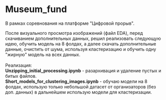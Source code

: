 # Museum_fund<br />
В рамках соревнования на платформе "Цифровой прорыв".<br/>

После визуального просмотра изображений (файл EDA), перед скачиванием дополнительных данных, решил реализовать следующую идею, обучить модель на 8 фолдах, а далее скачать дополнительные данные, очистить от шума, используя кластеризацию и обучить одну "жирную" модель на всех данных.<br/>   
Реализация:<br/> 
**Unzipping_initial_processing.ipynb** - разархивация и удаление пустых и битых файлов.<br/> 
**Short_models_for_clustering_images.ipynb** - обучаю модели на 8 фолдах, использую только небольшой датасет от организаторов (без доп. данных) в дальнейшем использую модели для кластеризации.
